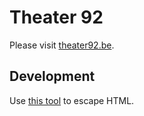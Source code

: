 # Theater 92

Please visit [theater92.be](http://theater92.be).

## Development

Use [this tool](http://coderstoolbox.net/string/#!encoding=xml&action=encode&charset=none) to escape HTML.
